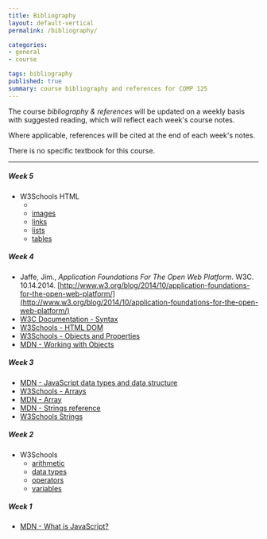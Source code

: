 ```yaml
---
title: Bibliography
layout: default-vertical
permalink: /bibliography/

categories:
- general
- course

tags: bibliography
published: true
summary: course bibliography and references for COMP 125
---
```


The course *bibliography & references* will be updated on a weekly basis with suggested reading, which will reflect each week's course notes.

Where applicable, references will be cited at the end of each week's notes.

There is no specific textbook for this course.

***

##### Week 5

  * W3Schools HTML
    * [<body>](https://www.w3schools.com/tags/tag_body.asp)
    * [images](https://www.w3schools.com/html/html_images.asp)
    * [links](https://www.w3schools.com/html/html_links.asp)
    * [lists](https://www.w3schools.com/html/html_lists.asp)
    * [tables](https://www.w3schools.com/html/html_tables.asp)

##### Week 4

  * Jaffe, Jim., *Application Foundations For The Open Web Platform*. W3C. 10.14.2014. [http://www.w3.org/blog/2014/10/application-foundations-for-the-open-web-platform/](http://www.w3.org/blog/2014/10/application-foundations-for-the-open-web-platform/)
  * [W3C Documentation - Syntax](http://www.w3.org/TR/html-markup/syntax.html)
  * [W3Schools - HTML DOM](https://www.w3schools.com/jsref/dom_obj_attributes.asp)
  * [W3Schools - Objects and Properties](https://www.w3schools.com/js/js_properties.asp)
  * [MDN - Working with Objects](https://developer.mozilla.org/en-US/docs/Web/JavaScript/Guide/Working_with_Objects)

##### Week 3

  * [MDN - JavaScript data types and data structure](https://developer.mozilla.org/en-US/docs/Web/JavaScript/Data_structures)
  * [W3Schools - Arrays](https://www.w3schools.com/js/js_arrays.asp)
  * [MDN - Array](https://developer.mozilla.org/en-US/docs/Web/JavaScript/Reference/Global_Objects/Array)
  * [MDN - Strings reference](https://developer.mozilla.org/en-US/docs/Web/JavaScript/Reference/Global_Objects/String)
  * [W3Schools Strings](https://www.w3schools.com/js/js_strings.asp)

##### Week 2

  * W3Schools
    * [arithmetic](https://www.w3schools.com/js/js_arithmetic.asp)
    * [data types](https://www.w3schools.com/js/js_datatypes.asp)
    * [operators](https://www.w3schools.com/js/js_operators.asp)
    * [variables](https://www.w3schools.com/js/js_variables.asp)

##### Week 1

  * [MDN - What is JavaScript?](https://developer.mozilla.org/en-US/docs/Learn/JavaScript/First_steps/What_is_JavaScript)
